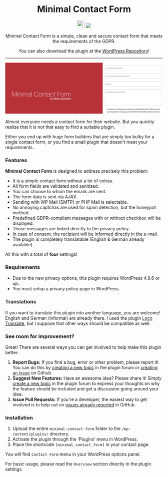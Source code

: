 <h1 align="center">Minimal Contact Form</h1>

<p align="center">
  <img src="https://github.githubassets.com/favicons/favicon-dark.svg" width=24 height=24/>
  <a href="https://github.com/mirkoschubert/minimal-contact-form/blob/master/LICENSE.md">
    <img src="https://img.shields.io/github/license/mirkoschubert/minimal-contact-form.svg" />
  </a>
</p>

<p align="center">Minimal Contact Form is a simple, clean and secure contact form that meets the requirements of the GDPR.</p>
<p align="center">You can also download the plugin at the <a href="https://wordpress.org/plugins/minimal-contact-form/" target="_blank">WordPress Repository</a>!</p>

---

<p align="center">
  <img src="https://raw.githubusercontent.com/mirkoschubert/minimal-contact-form/master/.wordpress-org/banner-1544x500.png" />
</p>

Almost everyone needs a contact form for their website. But you quickly realize that it is not that easy to find a suitable plugin.

Either you end up with huge form builders that are simply too bulky for a single contact form, or you find a small plugin that doesn't meet your requirements.

### Features

**Minimal Contact Form** is designed to address precisely this problem:

* It is a simple contact form without a lot of extras.
* All form fields are validated and sanitized.
* You can choose to whom the emails are sent.
* The form data is sent via AJAX.
* Sending with WP Mail (SMTP) or PHP Mail is selectable.
* No annoying captchas are used for spam detection, but the honeypot method.
* Predefined GDPR-compliant messages with or without checkbox will be displayed.
* Those messages are linked directly to the privacy policy.
* In case of consent, the recipient will be informed directly in the e-mail.
* The plugin is completely translatable (English & German already available).

All this with a total of **four** settings!

### Requirements

* Due to the new privacy options, this plugin requires WordPress 4.9.6 or up.
* You must setup a privacy policy page in WordPress.

### Translations

If you want to translate this plugin into another language, you are welcome! English and German (informal) are already there. I used the plugin [Loco Translate](https://wordpress.org/plugins/loco-translate/), but I suppose that other ways should be compatible as well.

### See room for improvement?

Great! There are several ways you can get involved to help make this plugin better:

1. **Report Bugs:** If you find a bug, error or other problem, please report it! You can do this by [creating a new topic](http://wordpress.org/support/plugin/minimal-contact-form) in the plugin forum or [creating an issue](https://github.com/mirkoschubert/minimal-contact-form/issues) on Github.
2. **Suggest New Features:** Have an awesome idea? Please share it! Simply [create a new topic](https://wordpress.org/support/plugin/minimal-contact-form) in the plugin forum to express your thoughts on why the feature should be included and get a discussion going around your idea.
3. **Issue Pull Requests:** If you're a developer, the easiest way to get involved is to help out on [issues already reported](https://github.com/mirkoschubert/minimal-contact-form/issues) in GitHub.

### Installation

1. Upload the entire `minimal-contact-form` folder to the `/wp-content/plugins/` directory.
2. Activate the plugin through the 'Plugins' menu in WordPress.
3. Place the shortcode `[minimal_contact_form]` in your contact page.

You will find `Contact Form` menu in your WordPress options panel.

For basic usage, please read the `Overview` section directly in the plugin settings.
